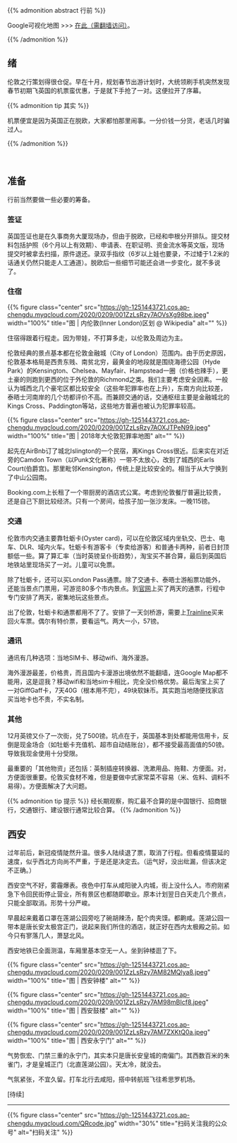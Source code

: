 
{{% admonition abstract 行前 %}}

Google可视化地图 >>> [在此（需翻墙访问）](http://drive.google.com/open?id=1xvs0tCLbYpKeIhqjAXhwElEN1TewLJd_&usp=sharing)。

{{% /admonition %}}

## 绪

伦敦之行​策划得很仓促。早在十月，规划春节出游计划时，大统领刷手机突然发现春节初期飞英国的机票蛮优惠，于是就下手抢了一对。这便拉开了序幕。

{{% admonition tip 其实 %}}

机票便宜是因为英国正在脱欧，大家都怕那里闹事。一分价钱一分货，老话几时骗过人。

{{% /admonition %}}

<!--more-->

​<h2>准备</h2>

行前当然要做一些必要的筹备。​

### 签证

英国签证也是在久事商务大厦现场办，但由于脱欧，已经和申根分开排队。​提交材料包括护照（6个月以上有效期）、申请表、在职证明、资金流水等英文版，现场提交时被拿去扫描，原件退还。录双手指纹（6岁以上娃也要录，不过矮于1.2米的话通关仍然只能走人工通道）。脱欧后一些细节可能还会进一步变化，就不多说了。

### 住宿

{{% figure class="center" src="https://gh-1251443721.cos.ap-chengdu.myqcloud.com/2020/0209/001ZzLsRzy7AOVsXg98be.jpeg" width="100%" title="图 | 内伦敦(Inner London)区划 @ Wikipedia" alt="" %}}

住宿得跟着行程走。因为带娃，不打算多走，以伦敦及周边为主。

​伦敦经典的景点基本都在伦敦金融城（City of London）范围内。由于历史原因，伦敦基本格局是西贵东贱、南贫北穷，最黄金的地段就是围绕海德公园（Hyde Park）的Kensington、Chelsea、Mayfair、Hampstead一圈（价格也辣手），更土豪的则跑到更西的位于外伦敦的Richmond之类。我们主要考虑安全因素。一般认为城西北几个豪宅区都比较安全（这些年犯罪率也在上升），东南方向比较差，泰晤士河南岸的几个坊都评价不高。而兼顾交通的话，交通枢纽主要是金融城北的Kings Cross、Paddington等站，这些地方普遍也被认为犯罪率较高。

{{% figure class="center" src="https://gh-1251443721.cos.ap-chengdu.myqcloud.com/2020/0209/001ZzLsRzy7AOXJTPeN99.jpeg" width="100%" title="图 | 2018年大伦敦犯罪率地图" alt="" %}}

起先在AirBnb订了城北Islington的一个民宿，离Kings Cross很近。后来实在对近旁的Camdon Town（以Punk文化著称）一带不太放心，改到了城西的Earls Court(伯爵宫)。那里毗邻Kensington，传统上是比较安全的。相当于从大宁换到了中山公园南。

Booking.com上长租了一个带厨房的酒店式公寓。​考虑到伦敦餐厅普遍比较贵，还是自己下厨比较经济。只有一个房间，给孩子加一张沙发床。一晚115镑。

### 交通

伦敦市内交通主要靠牡蛎卡(Oyster card)，可以在伦敦区域内坐轨交、巴士、电车、DLR、域内火车。牡蛎卡有游客卡（专卖给游客）和普通卡两种，前者日封顶额低一些。算了算汇率（当时英镑呈仆街趋势），淘宝买不甚合算，最后到英国后地铁站里现场买了一对。儿童可以免票。

除了牡蛎卡，还可以买London Pass通票。除了交通卡、泰晤士游船票功能外，还能当景点门票用，可游览80多个市内景点。到[官网](http://www.londonpass.com.cn/)上买了两天的通票，行程中专门安排了两天，密集地玩这些景点。​

​出了伦敦，牡蛎卡和通票都用不了了。安排了一天剑桥游，需要上[Trainline](http://www.thetrainline.com/)买来回火车票。偶尔有特价票，要看运气。两大一小，57镑。

### 通讯

通讯有几种选项：当地SIM卡、移动wifi、海外漫游。

海外漫游最差，价格贵，而且国内卡漫游出境依然不能翻墙，连Google Map都不能用，这是逗我？移动wifi和当地sim卡相比，完全没价格优势。最后淘宝上买了一对GiffGaff卡，7天40G（根本用不完），49块软妹币。其实跑当地随便找家店买当地卡也不贵，不实名制。

### 其他​

12月英镑又仆了一次街，兑了500镑。坑点在于，英国基本到处都能用信用卡，反倒是现金场合（如牡蛎卡充值机、超市自动结账台），都不接受最高面值的50镑。导致我现金使用十分受限。

最重要的「其他物资」还包括：英制插座转换器、洗漱用品、拖鞋、方便面。对，方便面很重要。伦敦买食材不难，但是要做中式家常菜不容易（米、佐料、调料不易得）。方便面解决了大问题。​

{{% admonition tip 提示 %}}
经长期观察，购汇最不合算的是中国银行、招商银行，交通银行、建设银行通常比较合算。
{{% /admonition %}}

## 西安

过年前后，新冠疫情陡然升温。很多人陆续退了票，取消了行程。但看疫情蔓延的速度，似乎西北方向尚不严重，于是还是决定去。（运气好，没出纰漏，但该决定不正确。）​

西安空气不好，雾霾爆表。夜色中打车从咸阳驶入内城，街上没什么人。市府刚紧急下令回民街停止营业，所有景区也都随即歇业。原本计划翌日白天走几个景点，只能全部取消。形势十分严峻。

早晨起来戴着口罩在莲湖公园旁吃了碗胡辣汤，配个肉夹馍。都齁咸。​莲湖公园一带本是唐长安太极宫正门，说起来我们所住的酒店，就正好在西内太极殿之前。如今只有寥落几人，萧瑟北风。

西安地铁已全面测温，车厢里基本空无一人。坐到钟楼逛了下。

{{% figure class="center" src="https://gh-1251443721.cos.ap-chengdu.myqcloud.com/2020/0209/001ZzLsRzy7AM82MQlya8.jpeg" width="100%" title="图 | 西安钟楼" alt="" %}}

{{% figure class="center" src="https://gh-1251443721.cos.ap-chengdu.myqcloud.com/2020/0209/001ZzLsRzy7AM98mBIcf8.jpeg" width="100%" title="图 | 西安鼓楼" alt="" %}}

{{% figure class="center" src="https://gh-1251443721.cos.ap-chengdu.myqcloud.com/2020/0209/001ZzLsRzy7AM7ZXKtQ0a.jpeg" width="100%" title="图 | 西安永宁门" alt="" %}}

气势恢宏、门禁三重的永宁门，其实本只是唐长安皇城的南偏门。其西数百米的朱雀门，才是皇城正门（北直莲湖公园）。天太冷，就没去。​

气氛紧张，不宜久留。打车北行去咸阳，搭中转航班飞往希思罗机场。​​

[待续]

---

<!-- {% raw %} -->
{{% figure class="center" src="https://gh-1251443721.cos.ap-chengdu.myqcloud.com/QRcode.jpg" width="30%" title="扫码关注我的公众号" alt="扫码关注" %}}
<!-- {% endraw %} -->
